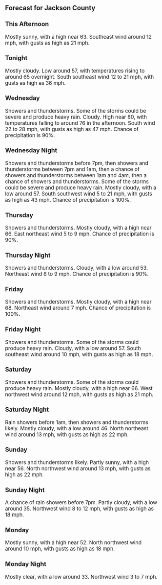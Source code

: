 <div>
   <h2>Forecast for Jackson County</h2>
   <p>
      <div style="font-size:120%">
         <h3>This Afternoon</h3>Mostly sunny, with a high near 63. Southeast wind around 12 mph, with gusts as high as 21 mph.<br></div>
   </p>
   <p>
      <div style="font-size:120%">
         <h3>Tonight</h3>Mostly cloudy. Low around 57, with temperatures rising to around 65 overnight. South southeast wind 12 to 21 mph, with gusts
         as high as 36 mph.<br></div>
   </p>
   <p>
      <div style="font-size:120%">
         <h3>Wednesday</h3>Showers and thunderstorms. Some of the storms could be severe and produce heavy rain. Cloudy. High near 80, with temperatures
         falling to around 76 in the afternoon. South wind 22 to 28 mph, with gusts as high as 47 mph. Chance of precipitation is 90%.<br></div>
   </p>
   <p>
      <div style="font-size:120%">
         <h3>Wednesday Night</h3>Showers and thunderstorms before 7pm, then showers and thunderstorms between 7pm and 1am, then a chance of showers and thunderstorms
         between 1am and 4am, then a chance of showers and thunderstorms. Some of the storms could be severe and produce heavy rain.
         Mostly cloudy, with a low around 57. South southwest wind 5 to 21 mph, with gusts as high as 43 mph. Chance of precipitation
         is 100%.<br></div>
   </p>
   <p>
      <div style="font-size:120%">
         <h3>Thursday</h3>Showers and thunderstorms. Mostly cloudy, with a high near 66. East northeast wind 5 to 9 mph. Chance of precipitation is
         90%.<br></div>
   </p>
   <p>
      <div style="font-size:120%">
         <h3>Thursday Night</h3>Showers and thunderstorms. Cloudy, with a low around 53. Northeast wind 6 to 9 mph. Chance of precipitation is 90%.<br></div>
   </p>
   <p>
      <div style="font-size:120%">
         <h3>Friday</h3>Showers and thunderstorms. Mostly cloudy, with a high near 68. Northeast wind around 7 mph. Chance of precipitation is 100%.<br></div>
   </p>
   <p>
      <div style="font-size:120%">
         <h3>Friday Night</h3>Showers and thunderstorms. Some of the storms could produce heavy rain. Cloudy, with a low around 57. South southeast wind
         around 10 mph, with gusts as high as 18 mph.<br></div>
   </p>
   <p>
      <div style="font-size:120%">
         <h3>Saturday</h3>Showers and thunderstorms. Some of the storms could produce heavy rain. Mostly cloudy, with a high near 66. West northwest
         wind around 12 mph, with gusts as high as 21 mph.<br></div>
   </p>
   <p>
      <div style="font-size:120%">
         <h3>Saturday Night</h3>Rain showers before 1am, then showers and thunderstorms likely. Mostly cloudy, with a low around 46. North northeast wind
         around 13 mph, with gusts as high as 22 mph.<br></div>
   </p>
   <p>
      <div style="font-size:120%">
         <h3>Sunday</h3>Showers and thunderstorms likely. Partly sunny, with a high near 56. North northwest wind around 13 mph, with gusts as high
         as 22 mph.<br></div>
   </p>
   <p>
      <div style="font-size:120%">
         <h3>Sunday Night</h3>A chance of rain showers before 7pm. Partly cloudy, with a low around 35. Northwest wind 8 to 12 mph, with gusts as high as
         18 mph.<br></div>
   </p>
   <p>
      <div style="font-size:120%">
         <h3>Monday</h3>Mostly sunny, with a high near 52. North northwest wind around 10 mph, with gusts as high as 18 mph.<br></div>
   </p>
   <p>
      <div style="font-size:120%">
         <h3>Monday Night</h3>Mostly clear, with a low around 33. Northwest wind 3 to 7 mph.<br></div>
   </p>
</div>